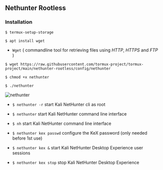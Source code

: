 ## Nethunter Rootless

### Installation
```
$ termux-setup-storage
```
```
$ apt install wget
```
* `Wget` ( commandline tool for retrieving files using _HTTP_, _HTTPS_ and _FTP_ )

```
$ wget https://raw.githubusercontent.com/tormux-project/tormux-project/main/nethunter-rootless/config/nethunter
```
```
$ chmod +x nethunter
```
```
$ ./nethunter
```

![nethunter](https://i.ibb.co/zZMLHTj/nethunter.jpg)


* `$ nethunter -r` start Kali NetHunter cli as root

* `$ nethunter` start Kali NetHunter command line interface

* `$ nh` start Kali NetHunter command line interface

* `$ nethunter kex passwd` configure the KeX password (only needed before 1st use)

* `$ nethunter kex &` start Kali NetHunter Desktop Experience user sessions

* `$ nethunter kex stop` stop Kali NetHunter Desktop Experience



